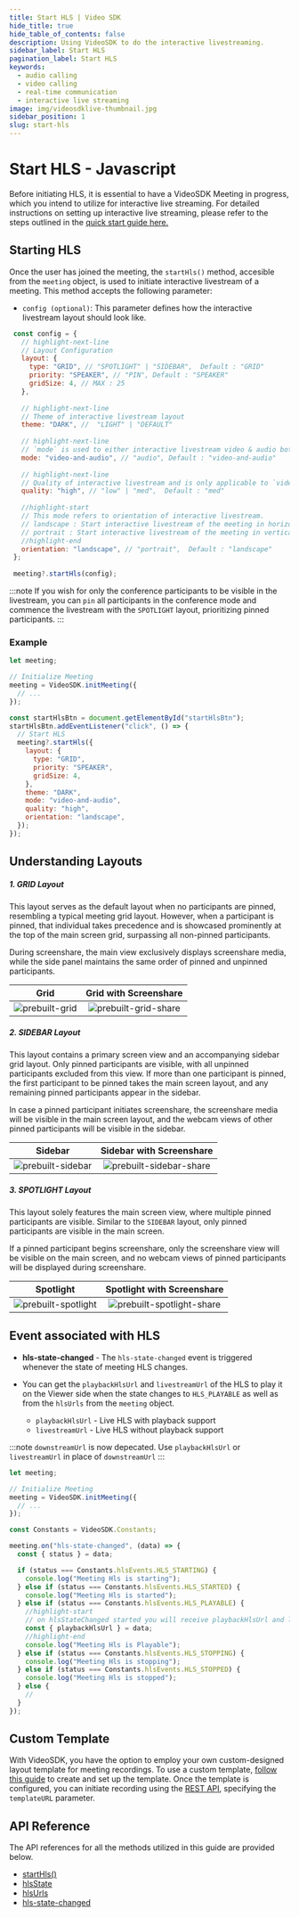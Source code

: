 ```yaml
---
title: Start HLS | Video SDK
hide_title: true
hide_table_of_contents: false
description: Using VideoSDK to do the interactive livestreaming.
sidebar_label: Start HLS
pagination_label: Start HLS
keywords:
  - audio calling
  - video calling
  - real-time communication
  - interactive live streaming
image: img/videosdklive-thumbnail.jpg
sidebar_position: 1
slug: start-hls
---
```


# Start HLS - Javascript

Before initiating HLS, it is essential to have a VideoSDK Meeting in progress, which you intend to utilize for interactive live streaming. For detailed instructions on setting up interactive live streaming, please refer to the steps outlined in the [quick start guide here.](/javascript/guide/video-and-audio-calling-api-sdk/quick-start-ILS)

## Starting HLS

Once the user has joined the meeting, the `startHls()` method, accesible from the `meeting` object, is used to initiate interactive livestream of a meeting. This method accepts the following parameter:

- `config (optional)`: This parameter defines how the interactive livestream layout should look like.

```js
 const config = {
   // highlight-next-line
   // Layout Configuration
   layout: {
     type: "GRID", // "SPOTLIGHT" | "SIDEBAR",  Default : "GRID"
     priority: "SPEAKER", // "PIN", Default : "SPEAKER"
     gridSize: 4, // MAX : 25
   },
​
   // highlight-next-line
   // Theme of interactive livestream layout
   theme: "DARK", //  "LIGHT" | "DEFAULT"
​
   // highlight-next-line
   // `mode` is used to either interactive livestream video & audio both or only audio.
   mode: "video-and-audio", // "audio", Default : "video-and-audio"
​
   // highlight-next-line
   // Quality of interactive livestream and is only applicable to `video-and-audio` type mode.
   quality: "high", // "low" | "med",  Default : "med"
​
   //highlight-start
   // This mode refers to orientation of interactive livestream.
   // landscape : Start interactive livestream of the meeting in horizontally
   // portrait : Start interactive livestream of the meeting in vertically (Best for mobile view)
   //highlight-end
   orientation: "landscape", // "portrait",  Default : "landscape"
 };
​
 meeting?.startHls(config);
```

:::note
If you wish for only the conference participants to be visible in the livestream, you can `pin` all participants in the conference mode and commence the livestream with the `SPOTLIGHT` layout, prioritizing pinned participants.
:::

### Example

```js
let meeting;

// Initialize Meeting
meeting = VideoSDK.initMeeting({
  // ...
});

const startHlsBtn = document.getElementById("startHlsBtn");
startHlsBtn.addEventListener("click", () => {
  // Start HLS
  meeting?.startHls({
    layout: {
      type: "GRID",
      priority: "SPEAKER",
      gridSize: 4,
    },
    theme: "DARK",
    mode: "video-and-audio",
    quality: "high",
    orientation: "landscape",
  });
});
```

## Understanding Layouts

##### 1. GRID Layout

This layout serves as the default layout when no participants are pinned, resembling a typical meeting grid layout. However, when a participant is pinned, that individual takes precedence and is showcased prominently at the top of the main screen grid, surpassing all non-pinned participants.

During screenshare, the main view exclusively displays screenshare media, while the side panel maintains the same order of pinned and unpinned participants.


|                       Grid                        |                     Grid with Screenshare                     |
| :-----------------------------------------------: | :-----------------------------------------------------------: |
| ![prebuilt-grid](/img/prebuilt/prebuilt-grid.png) | ![prebuilt-grid-share](/img/prebuilt/prebuilt-grid-share.png) |

##### 2. SIDEBAR Layout

This layout contains a primary screen view and an accompanying sidebar grid layout. Only pinned participants are visible, with all unpinned participants excluded from this view. If more than one participant is pinned, the first participant to be pinned takes the main screen layout, and any remaining pinned participants appear in the sidebar.

In case a pinned participant initiates screenshare, the screenshare media will be visible in the main screen layout, and the webcam views of other pinned participants will be visible in the sidebar.

|                         Sidebar                         |                      Sidebar with Screenshare                       |
| :-----------------------------------------------------: | :-----------------------------------------------------------------: |
| ![prebuilt-sidebar](/img/prebuilt/prebuilt-sidebar.png) | ![prebuilt-sidebar-share](/img/prebuilt/prebuilt-sidebar-share.png) |

##### 3. SPOTLIGHT Layout

This layout solely features the main screen view, where multiple pinned participants are visible. Similar to the `SIDEBAR` layout, only pinned participants are visible in the main screen.

If a pinned participant begins screenshare, only the screenshare view will be visible on the main screen, and no webcam views of pinned participants will be displayed during screenshare.

|                          Spotlight                          |                       Spotlight with Screenshare                        |
| :---------------------------------------------------------: | :---------------------------------------------------------------------: |
| ![prebuilt-spotlight](/img/prebuilt/prebuilt-spotlight.png) | ![prebuilt-spotlight-share](/img/prebuilt/prebuilt-spotlight-share.png) |

## Event associated with HLS

- **hls-state-changed** - The `hls-state-changed` event is triggered whenever the state of meeting HLS changes.

- You can get the `playbackHlsUrl` and `livestreamUrl` of the HLS to play it on the Viewer side when the state changes to `HLS_PLAYABLE` as well as from the `hlsUrls` from the `meeting` object.
  - `playbackHlsUrl` - Live HLS with playback support
  - `livestreamUrl` - Live HLS without playback support

:::note
`downstreamUrl` is now depecated. Use `playbackHlsUrl` or `livestreamUrl` in place of `downstreamUrl`
:::


```js
let meeting;

// Initialize Meeting
meeting = VideoSDK.initMeeting({
  // ...
});

const Constants = VideoSDK.Constants;

meeting.on("hls-state-changed", (data) => {
  const { status } = data;

  if (status === Constants.hlsEvents.HLS_STARTING) {
    console.log("Meeting Hls is starting");
  } else if (status === Constants.hlsEvents.HLS_STARTED) {
    console.log("Meeting Hls is started");
  } else if (status === Constants.hlsEvents.HLS_PLAYABLE) {
    //highlight-start
    // on hlsStateChanged started you will receive playbackHlsUrl and livestreamUrl
    const { playbackHlsUrl } = data;
    //highlight-end
    console.log("Meeting Hls is Playable");
  } else if (status === Constants.hlsEvents.HLS_STOPPING) {
    console.log("Meeting Hls is stopping");
  } else if (status === Constants.hlsEvents.HLS_STOPPED) {
    console.log("Meeting Hls is stopped");
  } else {
    //
  }
});
```

## Custom Template

With VideoSDK, you have the option to employ your own custom-designed layout template for meeting recordings. To use a custom template, [follow this guide](/javascript/guide/interactive-live-streaming/custom-template) to create and set up the template. Once the template is configured, you can initiate recording using the [REST API](/api-reference/realtime-communication/start-livestream), specifying the `templateURL` parameter.


## API Reference

The API references for all the methods utilized in this guide are provided below.

- [startHls()](/javascript/api/sdk-reference/meeting-class/methods#starthls)
- [hlsState](/javascript/api/sdk-reference/meeting-class/properties#hlsstate)
- [hlsUrls](/javascript/api/sdk-reference/meeting-class/properties#hlsurls)
- [hls-state-changed](/javascript/api/sdk-reference/meeting-class/events#hls-state-changed)
